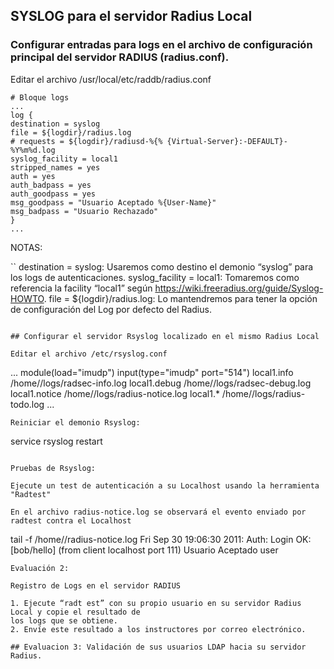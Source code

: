 ## SYSLOG para el servidor Radius Local

### Configurar entradas para logs en el archivo de configuración principal del servidor RADIUS (radius.conf).

Editar el archivo /usr/local/etc/raddb/radius.conf

```
# Bloque logs
...
log {
destination = syslog
file = ${logdir}/radius.log
# requests = ${logdir}/radiusd-%{% {Virtual-Server}:-DEFAULT}-%Y%m%d.log
syslog_facility = local1
stripped_names = yes
auth = yes
auth_badpass = yes
auth_goodpass = yes
msg_goodpass = "Usuario Aceptado %{User-Name}"
msg_badpass = "Usuario Rechazado"
}
...
```
NOTAS:

``
destination = syslog: Usaremos como destino el demonio “syslog” para los logs de autenticaciones.
syslog_facility = local1: Tomaremos como referencia la facility “local1” según https://wiki.freeradius.org/guide/Syslog-HOWTO.
file = ${logdir}/radius.log: Lo mantendremos para tener la opción de configuración del Log por defecto del Radius.
```

## Configurar el servidor Rsyslog localizado en el mismo Radius Local

Editar el archivo /etc/rsyslog.conf

```
...
module(load="imudp")
input(type="imudp" port="514")
local1.info     /home/<usuario>/logs/radsec-info.log
local1.debug    /home/<usuario>/logs/radsec-debug.log
local1.notice   /home/<usuario>/logs/radius-notice.log
local1.*        /home/<usuario>/logs/radius-todo.log
...
```
Reiniciar el demonio Rsyslog: 

```
service rsyslog restart
```

Pruebas de Rsyslog:

Ejecute un test de autenticación a su Localhost usando la herramienta "Radtest"

En el archivo radius-notice.log se observará el evento enviado por radtest contra el Localhost

```
tail -f /home/<usuario>/radius-notice.log
Fri Sep 30 19:06:30 2011: Auth: Login OK: [bob/hello] (from client localhost port 111)
Usuario Aceptado user
```
Evaluación 2:

Registro de Logs en el servidor RADIUS

1. Ejecute “radt est” con su propio usuario en su servidor Radius Local y copie el resultado de
los logs que se obtiene.
2. Envíe este resultado a los instructores por correo electrónico.

## Evaluacion 3: Validación de sus usuarios LDAP hacia su servidor Radius.



